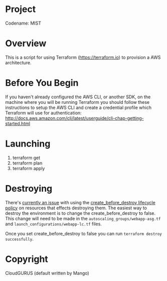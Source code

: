 # Project
Codename: MIST

# Overview
This is a script for using Terraform (https://terraform.io) to provision a AWS architecture.

# Before You Begin
If you haven't already configured the AWS CLI, or another SDK, on the machine where you will be running Terraform you should follow these instructions to setup the AWS CLI and create a credential profile which Terraform will use for authentication:  
http://docs.aws.amazon.com/cli/latest/userguide/cli-chap-getting-started.html

# Launching
1. terraform get
2. terraform plan
3. terraform apply

# Destroying
There's [currently an issue](https://github.com/hashicorp/terraform/issues/2493) with using the [create_before_destroy lifecycle policy](https://www.terraform.io/docs/configuration/resources.html#lifecycle) on resources that effects destroying them.  The easiest way to destroy the environment is to change the create_before_destroy to false.  This change will need to be made in the `autoscaling_groups/webapp-asg.tf` and `launch_configurations/webapp-lc.tf` files.

Once you set create_before_destroy to false you can run `terraform destroy successfully`.

# Copyright
CloudGURUS (default written by Mango)